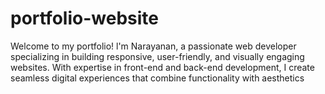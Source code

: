 # portfolio-website
Welcome to my portfolio! l'm Narayanan, a passionate web developer specializing in building responsive, user-friendly, and visually engaging websites. With expertise in front-end and back-end development, I create seamless digital experiences that combine functionality with aesthetics
